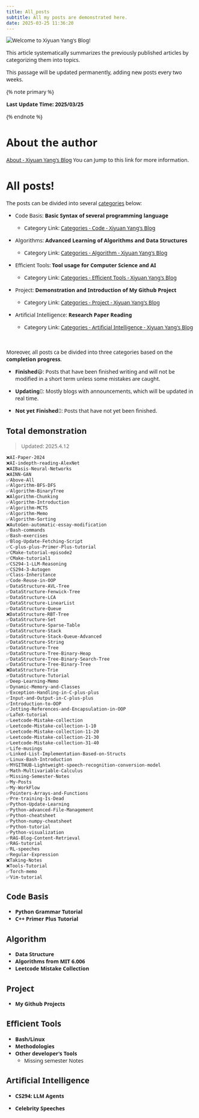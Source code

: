 ```yaml
---
title: All_posts
subtitle: All my posts are demonstrated here.
date: 2025-03-25 11:36:20
---
```


<style>
  html, body, .markdown-body {
    font-family: Georgia, sans, serif;
  }
</style>


![Welcome to Xiyuan Yang's Blog!](https://s1.imagehub.cc/images/2025/02/07/329668c81128e08f84c1d1ea140bc31b.jpg)

This article systematically summarizes the previously published articles by categorizing them into topics.

This passage will be updated permanently, adding new posts every two weeks.

{% note primary %}

**Last Update Time: 2025/03/25**

{% endnote %}

# About the author

[About - Xiyuan Yang's Blog](https://xiyuanyang-code.github.io/about/) You can Jump to this link for more information.

# All posts!

The posts can be divided into several [categories](https://xiyuanyang-code.github.io/categories/) below:

- Code Basis: **Basic Syntax of several programming language**

	- Category Link: [Categories - Code - Xiyuan Yang's Blog](https://xiyuanyang-code.github.io/categories/Code/)

- Algorithms: **Advanced Learning of Algorithms and Data Structures**

	- Category Link: [Categories - Algorithm - Xiyuan Yang's Blog](https://xiyuanyang-code.github.io/categories/Algorithm/)

- Efficient Tools: **Tool usage for Computer Science and AI**

	- Category Link: [Categories - Efficient Tools - Xiyuan Yang's Blog](https://xiyuanyang-code.github.io/categories/Efficient-Tools/)

- Project: **Demonstration and Introduction of My Github Project**

	- Category Link: [Categories - Project - Xiyuan Yang's Blog](https://xiyuanyang-code.github.io/categories/Project/)

- Artificial Intelligence: **Research Paper Reading**

	- Category Link: [Categories - Artificial Intelligence - Xiyuan Yang's Blog](https://xiyuanyang-code.github.io/categories/Artificial-Intelligence/)

	

<br>

Moreover, all posts ca be divided into three categories based on the **completion progress**.

- **Finished**😃: Posts that have been finished writing and will not be modified in a short term unless some mistakes are caught.

- **Updating**🫡: Mostly blogs with announcements, which will be updated in real time.

- **Not yet Finished**🤡: Posts that have not yet been finished.

## Total demonstration

> Updated: 2025.4.12

```bash
❌AI-Paper-2024
❌AI-indepth-reading-AlexNet
❌AIBasis-Neural-Networks
❌AINN-GAN
✅Above-All
✅Algorithm-BFS-DFS
✅Algorithm-BinaryTree
❌Algorithm-Chunking
✅Algorithm-Introduction
✅Algorithm-MCTS
✅Algorithm-Memo
✅Algorithm-Sorting
❌AutoGen-automatic-essay-modification
✅Bash-commands
✅Bash-exercises
✅Blog-Update-Fetching-Script
✅C-plus-plus-Primer-Plus-tutorial
✅CMake-tutorial-episode2
✅CMake-tutorial1
✅CS294-1-LLM-Reasoning
✅CS294-3-Autogen
✅Class-Inheritance
✅Code-Reuse-in-OOP
✅DataStructure-AVL-Tree
✅DataStructure-Fenwick-Tree
✅DataStructure-LCA
✅DataStructure-LinearList
✅DataStructure-Queue
❌DataStructure-RBT-Tree
✅DataStructure-Set
✅DataStructure-Sparse-Table
✅DataStructure-Stack
✅DataStructure-Stack-Queue-Advanced
✅DataStructure-String
✅DataStructure-Tree
✅DataStructure-Tree-Binary-Heap
✅DataStructure-Tree-Binary-Search-Tree
✅DataStructure-Tree-Binary-Tree
❌DataStructure-Trie
✅DataStructure-Tutorial
✅Deep-Learning-Memo
✅Dynamic-Memory-and-Classes
✅Exception-Handling-in-C-plus-plus
✅Input-and-Output-in-C-plus-plus
✅Introduction-to-OOP
✅Jotting-References-and-Encapsulation-in-OOP
✅LaTeX-tutorial
✅Leetcode-Mistake-collection
✅Leetcode-Mistake-collection-1-10
✅Leetcode-Mistake-collection-11-20
✅Leetcode-Mistake-collection-21-30
✅Leetcode-Mistake-collection-31-40
✅Life-musings
✅Linked-List-Implementation-Based-on-Structs
✅Linux-Bash-Introduction
✅MYGITHUB-Lightweight-speech-recognition-conversion-model
✅Math-Multivariable-Calculus
✅Missing-Semester-Notes
✅My-Posts
✅My-WorkFlow
✅Pointers-Arrays-and-Functions
✅Pre-training-Is-Dead
✅Python-Update-Learning
✅Python-advanced-File-Management
✅Python-cheatsheet
✅Python-numpy-cheatsheet
✅Python-tutorial
✅Python-visualization
✅RAG-Blog-Content-Retrieval
✅RAG-tutorial
✅RL-speeches
✅Regular-Expression
❌Taking-Notes
❌Tools-Tutorial
✅Torch-memo
✅Vim-tutorial
```

## Code Basis

- **Python Grammar Tutorial**
- **C++ Primer Plus Tutorial**

## Algorithm

- **Data Structure**
- **Algorithms from MIT 6.006**
- **Leetcode Mistake Collection**

## Project

- **My Github Projects**

## Efficient Tools

- **Bash/Linux**
- **Methodologies**
- **Other developer's Tools** 
	- Missing semester Notes


## Artificial Intelligence

- **CS294: LLM Agents**

- **Celebrity Speeches**

	
